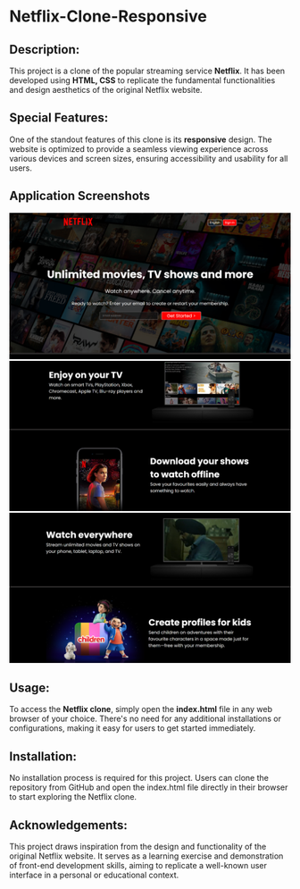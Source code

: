# Netflix-Clone-Responsive
 

## Description:

This project is a clone of the popular streaming service **Netflix**. It has been developed using **HTML, CSS** to replicate the fundamental functionalities and design aesthetics of the original Netflix website.


## Special Features:
One of the standout features of this clone is its <b>responsive</b> design. The website is optimized to provide a seamless viewing experience across various devices and screen sizes, ensuring accessibility and usability for all users.

## Application Screenshots
![Netflix-Clone](Application-Screenshots/netflix1.png)
![Netflix-Clone](Application-Screenshots/netflix2.png)
![Netflix-Clone](Application-Screenshots/netflix3.png)

## Usage:
To access the **Netflix clone**, simply open the **index.html** file in any web browser of your choice. There's no need for any additional installations or configurations, making it easy for users to get started immediately.


## Installation:
No installation process is required for this project. Users can clone the repository from GitHub and open the index.html file directly in their browser to start exploring the Netflix clone.


## Acknowledgements:
This project draws inspiration from the design and functionality of the original Netflix website. It serves as a learning exercise and demonstration of front-end development skills, aiming to replicate a well-known user interface in a personal or educational context.

